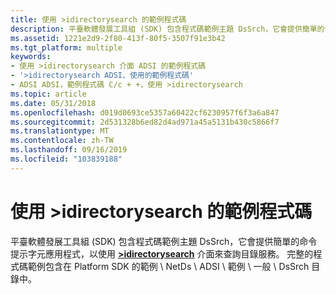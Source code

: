 ```yaml
---
title: 使用 >idirectorysearch 的範例程式碼
description: 平臺軟體發展工具組 (SDK) 包含程式碼範例主題 DsSrch，它會提供簡單的命令提示字元應用程式，以使用 >idirectorysearch 介面來查詢目錄服務。
ms.assetid: 1221e2d9-2f80-413f-80f5-3507f91e3b42
ms.tgt_platform: multiple
keywords:
- 使用 >idirectorysearch 介面 ADSI 的範例程式碼
- '>idirectorysearch ADSI、使用的範例程式碼'
- ADSI ADSI，範例程式碼 C/c + +，使用 >idirectorysearch
ms.topic: article
ms.date: 05/31/2018
ms.openlocfilehash: d019d0693ce5357a60422cf6230957f6f3a6a847
ms.sourcegitcommit: 2d531328b6ed82d4ad971a45a5131b430c5866f7
ms.translationtype: MT
ms.contentlocale: zh-TW
ms.lasthandoff: 09/16/2019
ms.locfileid: "103839188"
---
```

# <a name="example-code-for-using-idirectorysearch"></a>使用 >idirectorysearch 的範例程式碼

平臺軟體發展工具組 (SDK) 包含程式碼範例主題 DsSrch，它會提供簡單的命令提示字元應用程式，以使用 [**>idirectorysearch**](/windows/desktop/api/Iads/nn-iads-idirectorysearch) 介面來查詢目錄服務。 完整的程式碼範例包含在 Platform SDK 的範例 \\ NetDs \\ ADSI \\ 範例 \\ 一般 \\ DsSrch 目錄中。

 

 




